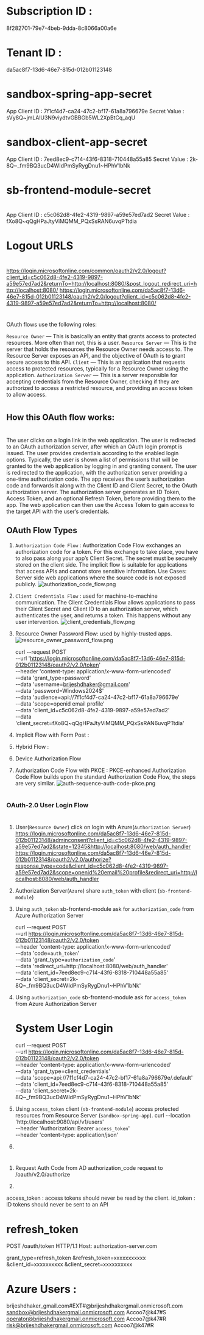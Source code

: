 # Subscription ID : 
8f282701-79e7-4beb-9dda-8c8066a00a6e

# Tenant ID       : 
da5ac8f7-13d6-46e7-815d-012b01123148

# sandbox-spring-app-secret
App Client ID   : 7f1cf4d7-ca24-47c2-bf17-61a8a796679e
Secret Value    : sVy8Q~jmLAlU3N9viydtvGBBGb5WL2XpBtCq_aqU

# sandbox-client-app-secret
App Client ID   : 7eed8ec9-c714-43f6-8318-710448a55a85
Secret Value    : 2k-8Q~_fm9BQ3ucD4WIdPmSyRygDnu1~HPhV1bNk

#
# sb-frontend-module-secret
#
App Client ID   : c5c062d8-4fe2-4319-9897-a59e57ed7ad2
Secret Value    : fXo8Q~qQgHPaJtyViMQMM_PQxSsRAN6uvqPTtdia

#
# Logout URLS
#
https://login.microsoftonline.com/common/oauth2/v2.0/logout?client_id=c5c062d8-4fe2-4319-9897-a59e57ed7ad2&returnTo=http://localhost:8080/&post_logout_redirect_uri=http://localhost:8080/
https://login.microsoftonline.com/da5ac8f7-13d6-46e7-815d-012b01123148/oauth2/v2.0/logout?client_id=c5c062d8-4fe2-4319-9897-a59e57ed7ad2&returnTo=http://localhost:8080/

#
#
#
OAuth flows use the following roles:

`Resource Owner` — This is basically an entity that grants access to protected resources. More often than not, this is a user.
`Resource Server` — This is the server that holds the resources the Resource Owner needs access to. The Resource Server exposes an API, and the objective of OAuth is to grant secure access to this API.
`Client` — This is an application that requests access to protected resources, typically for a Resource Owner using the application.
`Authorization Server` — This is a server responsible for accepting credentials from the Resource Owner, checking if they are authorized to access a restricted resource, and providing an access token to allow access.

#
## How this OAuth flow works:
#
The user clicks on a login link in the web application.
The user is redirected to an OAuth authorization server, after which an OAuth login prompt is issued.
The user provides credentials according to the enabled login options.
Typically, the user is shown a list of permissions that will be granted to the web application by logging in and granting consent.
The user is redirected to the application, with the authorization server providing a one-time authorization code.
The app receives the user’s authorization code and forwards it along with the Client ID and Client Secret, to the OAuth authorization server.
The authorization server generates an ID Token, Access Token, and an optional Refresh Token, before providing them to the app.
The web application can then use the Access Token to gain access to the target API with the user’s credentials.


## OAuth Flow Types
1. `Authorization Code Flow` :
   Authorization Code Flow exchanges an authorization code for a token. For this exchange to take place, you have to also pass along your app’s Client Secret. The secret must be securely stored on the client side. The implicit flow is suitable for applications that access APIs and cannot store sensitive information.
   Use Cases: Server side web applications where the source code is not exposed publicly.
   ![authorization_code_flow.png](images/authorization_code_flow.png)

2. `Client Credentials Flow` : used for machine-to-machine communication.
   The Client Credentials Flow allows applications to pass their Client Secret and Client ID to an authorization server, which authenticates the user, and returns a token. This happens without any user intervention.
   ![client_credentials_flow.png](images/client_credentials_flow.png)

3. Resource Owner Password Flow: used by highly-trusted apps.
   ![resource_owner_password_flow.png](images/resource_owner_password_flow.png)

   curl --request POST \
   --url 'https://login.microsoftonline.com/da5ac8f7-13d6-46e7-815d-012b01123148/oauth2/v2.0/token' \
   --header 'content-type: application/x-www-form-urlencoded' \
   --data 'grant_type=password' \
   --data 'username=brijeshdhaker@gmail.com' \
   --data 'password=Windows2024$' \
   --data 'audience=api://7f1cf4d7-ca24-47c2-bf17-61a8a796679e' \
   --data 'scope=openid email profile' \
   --data 'client_id=c5c062d8-4fe2-4319-9897-a59e57ed7ad2' \
   --data 'client_secret=fXo8Q~qQgHPaJtyViMQMM_PQxSsRAN6uvqPTtdia'

4. Implicit Flow with Form Post : 
5. Hybrid Flow : 
6. Device Authorization Flow
7. Authorization Code Flow with PKCE : PKCE-enhanced Authorization Code Flow builds upon the standard Authorization Code Flow, the steps are very similar.
   ![auth-sequence-auth-code-pkce.png](images/auth-sequence-auth-code-pkce.png)

#
### OAuth-2.0 User Login  Flow
#

1. User(`Resource Owner`) click on login with Azure(`Authorization Server`) 
    https://login.microsoftonline.com/da5ac8f7-13d6-46e7-815d-012b01123148/adminconsent?client_id=c5c062d8-4fe2-4319-9897-a59e57ed7ad2&state=12345&http://localhost:8080/web/auth_handler
    https://login.microsoftonline.com/da5ac8f7-13d6-46e7-815d-012b01123148/oauth2/v2.0/authorize?response_type=code&client_id=c5c062d8-4fe2-4319-9897-a59e57ed7ad2&scope=openid%20email%20profile&redirect_uri=http://localhost:8080/web/auth_handler

2. Authorization Server(`Azure`)  share `auth_token` with client (`sb-frontend-module`) 

3. Using `auth_token` sb-frontend-module ask for `authorization_code` from Azure Authorization Server
   
   curl --request POST \
   --url https://login.microsoftonline.com/da5ac8f7-13d6-46e7-815d-012b01123148/oauth2/v2.0/token \
   --header 'content-type: application/x-www-form-urlencoded' \
   --data 'code=`auth_token`' \
   --data 'grant_type=`authorization_code`' \
   --data 'redirect_uri=http://localhost:8080/web/auth_handler' \
   --data 'client_id=7eed8ec9-c714-43f6-8318-710448a55a85' \
   --data 'client_secret=2k-8Q~_fm9BQ3ucD4WIdPmSyRygDnu1~HPhV1bNk'

3. Using `authorization_code` sb-frontend-module ask for `access_token` from Azure Authorization Server

    # System User Login
    curl --request POST \
    --url https://login.microsoftonline.com/da5ac8f7-13d6-46e7-815d-012b01123148/oauth2/v2.0/token \
    --header 'content-type: application/x-www-form-urlencoded' \
    --data 'grant_type=client_credentials' \
    --data 'scope=api://7f1cf4d7-ca24-47c2-bf17-61a8a796679e/.default' \
    --data 'client_id=7eed8ec9-c714-43f6-8318-710448a55a85' \
    --data 'client_secret=2k-8Q~_fm9BQ3ucD4WIdPmSyRygDnu1~HPhV1bNk'

4. Using `access_token` client (`sb-frontend-module`) access protected resources from Resource Server (`sandbox-spring-app`).
    curl --location 'http://localhost:9080/api/v1/users' \
    --header 'Authorization: Bearer `access_token`' \
    --header 'content-type: application/json'

5.




#
#
#
1. Request Auth Code from AD
authorization_code                  request to      /oauth/v2.0/authorize

2.  
access_token : access tokens should never be read by the client.
id_token : ID tokens should never be sent to an API

# refresh_token
POST /oauth/token HTTP/1.1
Host: authorization-server.com

grant_type=refresh_token
&refresh_token=xxxxxxxxxxx
&client_id=xxxxxxxxxx
&client_secret=xxxxxxxxxx

# Azure Users : 

brijeshdhaker_gmail.com#EXT#@brijeshdhakergmail.onmicrosoft.com
sandbox@brijeshdhakergmail.onmicrosoft.com      Accoo7@k47#S
operator@brijeshdhakergmail.onmicrosoft.com     Accoo7@k47#R
risk@brijeshdhakergmail.onmicrosoft.com         Accoo7@k47#R
